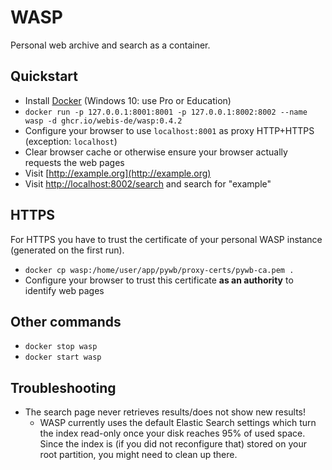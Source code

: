 # WASP
Personal web archive and search as a container.


## Quickstart
- Install [Docker](https://docker.io) (Windows 10: use Pro or Education)
- `docker run -p 127.0.0.1:8001:8001 -p 127.0.0.1:8002:8002 --name wasp -d ghcr.io/webis-de/wasp:0.4.2`
- Configure your browser to use `localhost:8001` as proxy HTTP+HTTPS (exception: `localhost`)
- Clear browser cache or otherwise ensure your browser actually requests the web pages
- Visit [http://example.org](http://example.org)
- Visit [http://localhost:8002/search](http://localhost:8002/search) and search for "example"


## HTTPS
For HTTPS you have to trust the certificate of your personal WASP instance (generated on the first run).
- `docker cp wasp:/home/user/app/pywb/proxy-certs/pywb-ca.pem .`
- Configure your browser to trust this certificate **as an authority** to identify web pages


## Other commands
- `docker stop wasp`
- `docker start wasp`


## Troubleshooting
  - The search page never retrieves results/does not show new results!
      - WASP currently uses the default Elastic Search settings which turn the index read-only once your disk reaches 95% of used space. Since the index is (if you did not reconfigure that) stored on your root partition, you might need to clean up there.

